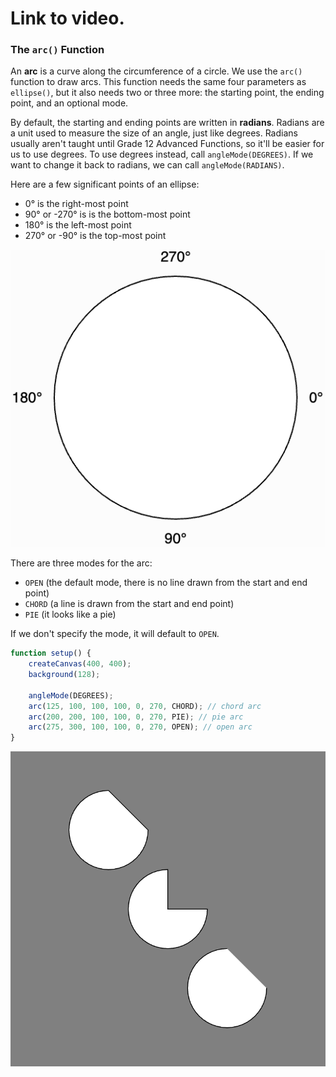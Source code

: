 # Link to video.

### The `arc()` Function

An **arc** is a curve along the circumference of a circle. We use the `arc()` function to draw arcs. This function needs the same four parameters as `ellipse()`, but it also needs two or three more: the starting point, the ending point, and an optional mode. 

By default, the starting and ending points are written in **radians**. Radians are a unit used to measure the size of an angle, just like degrees. Radians usually aren't taught until Grade 12 Advanced Functions, so it'll be easier for us to use degrees. To use degrees instead, call `angleMode(DEGREES)`. If we want to change it back to radians, we can call `angleMode(RADIANS)`.

Here are a few significant points of an ellipse:

*  0° is the right-most point
*  90° or -270° is is the bottom-most point
*  180° is the left-most point
*  270° or -90°  is the top-most point

![](../../Images/arc_angles.png)

There are three modes for the arc:

* `OPEN` (the default mode, there is no line drawn from the start and end point)
* `CHORD` (a line is drawn from the start and end point)
* `PIE` (it looks like a pie)

If we don't specify the mode, it will default to `OPEN`.

```javascript
function setup() {
    createCanvas(400, 400);
    background(128);

    angleMode(DEGREES);
    arc(125, 100, 100, 100, 0, 270, CHORD); // chord arc
    arc(200, 200, 100, 100, 0, 270, PIE); // pie arc
    arc(275, 300, 100, 100, 0, 270, OPEN); // open arc
}
```

![](../../Images/arcs.png)
